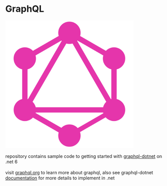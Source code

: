 # GraphQL

<img src="img/GraphQL_Logo.svg.png" height="400" width="400">

repository contains sample code to getting started with [graphql-dotnet](https://github.com/graphql-dotnet/graphql-dotnet)
 on .net 6 
<br/>
<br/>
visit [graphql.org](https://graphql.org/) to learn more about graphql, also see graphql-dotnet [documentation](https://graphql-dotnet.github.io/docs/getting-started/introduction) for more details to implement in .net